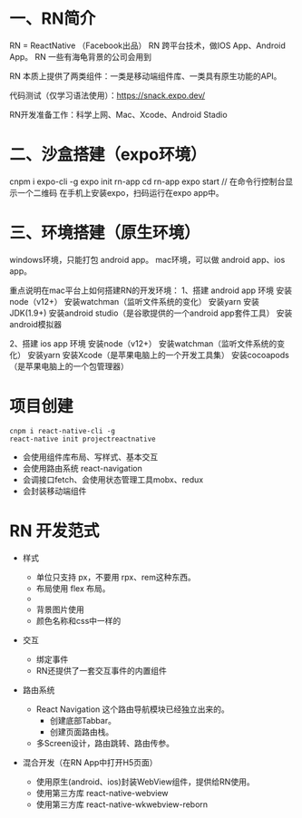 
# 一、RN简介

RN = ReactNative （Facebook出品）
RN 跨平台技术，做IOS App、Android App。
RN 一些有海龟背景的公司会用到

RN 本质上提供了两类组件：一类是移动端组件库、一类具有原生功能的API。

代码测试（仅学习语法使用）：https://snack.expo.dev/

RN开发准备工作：科学上网、Mac、Xcode、Android Stadio

# 二、沙盒搭建（expo环境）

cnpm i expo-cli -g
expo init rn-app
cd rn-app
expo start  // 在命令行控制台显示一个二维码
在手机上安装expo，扫码运行在expo  app中。


# 三、环境搭建（原生环境）

windows环境，只能打包 android app。
mac环境，可以做 android app、ios app。

重点说明在mac平台上如何搭建RN的开发环境：
1、搭建 android app 环境
	安装node（v12+）
	安装watchman（监听文件系统的变化）
	安装yarn
	安装JDK(1.9+)
	安装android studio（是谷歌提供的一个android app套件工具）
	安装android模拟器

2、搭建 ios app 环境
	安装node（v12+）
	安装watchman（监听文件系统的变化）
	安装yarn
	安装Xcode（是苹果电脑上的一个开发工具集）
	安装cocoapods（是苹果电脑上的一个包管理器）

# 项目创建

```
cnpm i react-native-cli -g
react-native init projectreactnative
```

- 会使用组件库布局、写样式、基本交互
- 会使用路由系统 react-navigation
- 会调接口fetch、会使用状态管理工具mobx、redux
- 会封装移动端组件

# RN 开发范式

- 样式
  - 单位只支持 px，不要用 rpx、rem这种东西。
  - 布局使用 flex 布局。
  - <Image source={} />
  - 背景图片使用 <ImageBackground />
  - 颜色名称和css中一样的

- 交互
  - 绑定事件 <View onPress></View>
  - RN还提供了一套交互事件的内置组件 <TouchableOpacity onPress></TouchableOpacity>

- 路由系统
  - React Navigation 这个路由导航模块已经独立出来的。
	- <TabNavigator> 创建底部Tabbar。
	- <StackNavigator> 创建页面路由栈。
  - 多Screen设计，路由跳转、路由传参。

- 混合开发（在RN App中打开H5页面）
	- 使用原生(android、ios)封装WebView组件，提供给RN使用。
	- 使用第三方库 react-native-webview
	- 使用第三方库 react-native-wkwebview-reborn

